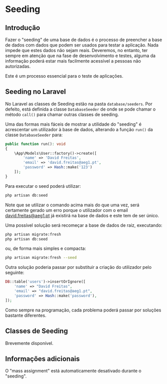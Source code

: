 # Seeding

## Introdução

Fazer o "seeding" de uma base de dados é o processo de preencher a base de dados com dados que podem ser usados para testar a aplicação. Nada impede que estes dados não sejam reais. Deveremos, no entanto, ter sempre em atenção que na fase de desenvolvimento e testes, alguma da informação poderá estar mais facilmente acessível a pessoas não autorizadas.

Este é um processo essencial para o teste de aplicações. 

## Seeding no Laravel

No Laravel as classes de Seeding estão na pasta ```database/seeders```. Por defeito, está definida a classe ```DatabaseSeeder``` de onde se pode chamar o método ```call()``` para chamar outras classes de seeding.

Uma das formas mais fáceis de mostrar a utilidade do "seeding" é acrescentar um utilizador à base de dados, alterando a função ```run()``` da classe ```DatabaseSeeder``` para:

```php
public function run(): void
{
    \App\Models\User::factory()->create([
        'name' => 'David Freitas',
        'email' => 'david.freitas@aeg1.pt',
        'password' => Hash::make('123')
    ]);
}
```

Para executar o seed poderá utilizar:

```bash
php artisan db:seed
```

Note que se utilizar o comando acima mais do que uma vez, será certamente gerado um erro porque o utilizador com o email david.freitas@aeg1.pt já existirá na base de dados e este tem de ser único.

Uma possível solução será recomeçar a base de dados de raiz, executando:

```bash
php artisan migrate:fresh
php artisan db:seed
```

ou, de forma mais simples e compacta:

```bash
php artisan migrate:fresh --seed
```

Outra solução poderia passar por substituir a criação do utilizador pelo seguinte: 

```php
DB::table('users')->insertOrIgnore([
    'name' => "David Freitas",
    'email' => "david.freitas@aeg1.pt",
    'password' => Hash::make('password'),
]);
```

Como sempre na programação, cada problema poderá passar por soluções bastante diferentes.

## Classes de Seeding

Brevemente disponível.

## Informações adicionais

O "mass assignment" está automaticamente desativado durante o "seeding".
